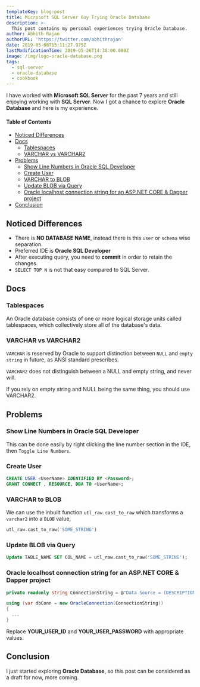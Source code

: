 ```yaml
---
templateKey: blog-post
title: Microsoft SQL Server Guy Trying Oracle Database
description: >-
  This post contains my personal experiences trying Oracle Database.
author: Abhith Rajan
authorURL: 'https://twitter.com/abhithrajan'
date: 2019-05-08T15:11:27.975Z
lastModificationTime: 2019-05-26T14:38:00.000Z
image: /img/logo-oracle-database.png
tags:
  - sql-server
  - oracle-database
  - cookbook
---
```


I have worked with **Microsoft SQL Server** for the past 7 years and still enjoying working with **SQL Server**. Now I got a chance to explore **Oracle Database** and here is my experience.

#### Table of Contents <!-- omit in toc -->

- [Noticed Differences](#noticed-differences)
- [Docs](#docs)
  - [Tablespaces](#tablespaces)
  - [VARCHAR vs VARCHAR2](#varchar-vs-varchar2)
- [Problems](#problems)
  - [Show Line Numbers in Oracle SQL Developer](#show-line-numbers-in-oracle-sql-developer)
  - [Create User](#create-user)
  - [VARCHAR to BLOB](#varchar-to-blob)
  - [Update BLOB via Query](#update-blob-via-query)
  - [Oracle localhost connection string for an ASP.NET CORE & Dapper project](#oracle-localhost-connection-string-for-an-aspnet-core--dapper-project)
- [Conclusion](#conclusion)

## Noticed Differences

- There is **NO DATABASE NAME**, instead there is this `user` or `schema` wise separation.
- Preferred IDE is **Oracle SQL Developer**
- After executing query, you need to **commit** in order to retain the changes.
- `SELECT TOP N` is not that easy compared to SQL Server.

## Docs

### Tablespaces

An Oracle database consists of one or more logical storage units called tablespaces, which collectively store all of the database's data.

### VARCHAR vs VARCHAR2

`VARCHAR` is reserved by Oracle to support distinction between `NULL` and `empty string` in future, as ANSI standard prescribes.

`VARCHAR2` does not distinguish between a NULL and empty string, and never will.

If you rely on empty string and NULL being the same thing, you should use VARCHAR2.

## Problems

### Show Line Numbers in Oracle SQL Developer

This can be done easily by right clicking the line number section in the IDE, then `Toggle Line Numbers`.

### Create User

```sql
CREATE USER <UserName> IDENTIFIED BY <Password>;
GRANT CONNECT , RESOURCE, DBA TO <UserName>; 
```

### VARCHAR to BLOB

We can use the inbuilt function `utl_raw.cast_to_raw` which transforms a `varchar2` into a `BLOB` value,

```sql
utl_raw.cast_to_raw('SOME_STRING')
```

### Update BLOB via Query

```sql
Update TABLE_NAME SET COL_NAME = utl_raw.cast_to_raw('SOME_STRING');
```

### Oracle localhost connection string for an ASP.NET CORE & Dapper project

```cs
private readonly string ConnectionString = @"Data Source = (DESCRIPTION = (ADDRESS_LIST = (ADDRESS = (PROTOCOL = TCP)(HOST = localhost)(PORT = 1521)))(CONNECT_DATA = (SERVER = DEDICATED)(SERVICE_NAME = XE))); user id = YOUR_USER_ID; Password= YOUR_USER_PASSWORD";

using (var dbConn = new OracleConnection(ConnectionString))
{
  ...
}
```

Replace **YOUR_USER_ID** and **YOUR_USER_PASSWORD** with appropriate values.

## Conclusion

I just started exploring **Oracle Database**, so this post can be considered as a draft for now, more coming.